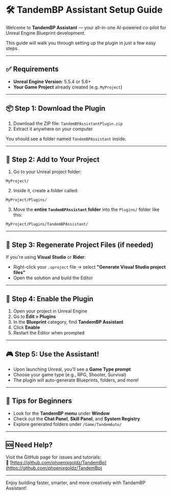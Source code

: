 
# 🛠️ TandemBP Assistant Setup Guide

Welcome to **TandemBP Assistant** — your all-in-one AI-powered co-pilot for Unreal Engine Blueprint development.

This guide will walk you through setting up the plugin in just a few easy steps.

---

## ✅ Requirements

- **Unreal Engine Version**: 5.5.4 or 5.6+
- **Your Game Project** already created (e.g. `MyProject`)

---

## 📦 Step 1: Download the Plugin

1. Download the ZIP file: `TandemBPAssistantPlugin.zip`
2. Extract it anywhere on your computer

You should see a folder named `TandemBPAssistant` inside.

---

## 📁 Step 2: Add to Your Project

1. Go to your Unreal project folder:

```
MyProject/
```

2. Inside it, create a folder called:

```
MyProject/Plugins/
```

3. Move the **entire `TandemBPAssistant` folder** into the `Plugins/` folder like this:

```
MyProject/Plugins/TandemBPAssistant/
```

---

## 🔄 Step 3: Regenerate Project Files (if needed)

If you're using **Visual Studio** or **Rider**:

- Right-click your `.uproject` file → select **"Generate Visual Studio project files"**
- Open the solution and build the Editor

---

## 🧠 Step 4: Enable the Plugin

1. Open your project in Unreal Engine
2. Go to **Edit > Plugins**
3. In the **Blueprint** category, find **TandemBP Assistant**
4. Click **Enable**
5. Restart the Editor when prompted

---

## 🎮 Step 5: Use the Assistant!

- Upon launching Unreal, you'll see a **Game Type prompt**
- Choose your game type (e.g., RPG, Shooter, Survival)
- The plugin will auto-generate Blueprints, folders, and more!

---

## 📌 Tips for Beginners

- Look for the **TandemBP menu** under **Window**
- Check out the **Chat Panel**, **Skill Panel**, and **System Registry**
- Explore generated folders under `/Game/TandemAuto/`

---

## 🆘 Need Help?

Visit the GitHub page for issues and tutorials:  
📎 [https://github.com/phoenixgoldz/TandemBp](https://github.com/phoenixgoldz/TandemBp)

---

Enjoy building faster, smarter, and more creatively with TandemBP Assistant!
